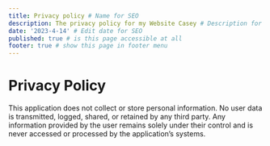 ```yaml
---
title: Privacy policy # Name for SEO
description: The privacy policy for my Website Casey # Description for SEO
date: '2023-4-14' # Edit date for SEO
published: true # is this page accessible at all
footer: true # show this page in footer menu
---
```


# Privacy Policy

This application does not collect or store personal information. No user data is transmitted, logged, shared, or retained by any third party. Any information provided by the user remains solely under their control and is never accessed or processed by the application’s systems.